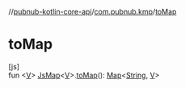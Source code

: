//[pubnub-kotlin-core-api](../../index.md)/[com.pubnub.kmp](index.md)/[toMap](to-map.md)

# toMap

[js]\
fun &lt;[V](to-map.md)&gt; [JsMap](-js-map/index.md)&lt;[V](to-map.md)&gt;.[toMap](to-map.md)(): [Map](https://kotlinlang.org/api/core/kotlin-stdlib/kotlin.collections/-map/index.html)&lt;[String](https://kotlinlang.org/api/core/kotlin-stdlib/kotlin/-string/index.html), [V](to-map.md)&gt;
